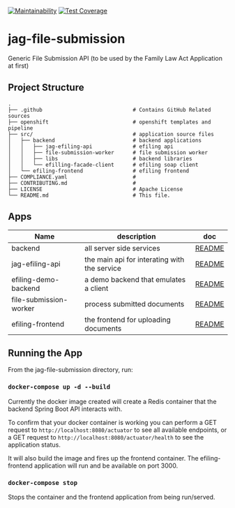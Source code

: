 [![Maintainability](https://api.codeclimate.com/v1/badges/4078a74ee2bb4d400fd9/maintainability)](https://codeclimate.com/github/bcgov/jag-file-submission/maintainability) [![Test Coverage](https://api.codeclimate.com/v1/badges/4078a74ee2bb4d400fd9/test_coverage)](https://codeclimate.com/github/bcgov/jag-file-submission/test_coverage)

# jag-file-submission

Generic File Submission API (to be used by the Family Law Act Application at first)

## Project Structure

    .
    ├── .github                             # Contains GitHub Related sources
    ├── openshift                           # openshift templates and pipeline
    ├── src/                                # application source files
    │   ├── backend                         # backend applications
    │   │   ├── jag-efiling-api             # efiling api
    │   │   ├── file-submission-worker      # file submission worker
    │   │   ├── libs                        # backend libraries
    │   │   └── efilling-facade-client      # efiling soap client
    │   └── efiling-frontend                # efiling frontend
    ├── COMPLIANCE.yaml                     #
    ├── CONTRIBUTING.md                     #
    ├── LICENSE                             # Apache License
    └── README.md                           # This file.

## Apps

| Name                   | description                                  | doc                                                    |
| ---------------------- | -------------------------------------------- | ------------------------------------------------------ |
| backend                | all server side services                     | [README](src/backend/README.md)                        |
| jag-efiling-api        | the main api for interating with the service | [README](src/backend/jag-efiling-api/README.md)        |
| efiling-demo-backend   | a demo backend that emulates a client        | [README](src/backend/efiling-backend-demo/README.md)   |
| file-submission-worker | process submitted documents                  | [README](src/backend/file-submission-worker/README.md) |
| efiling-frontend       | the frontend for uploading documents         | [README](src/frontend/efiling-frontend/README.md)      |

## Running the App

From the jag-file-submission directory, run:

### `docker-compose up -d --build`

Currently the docker image created will create a Redis container that the backend Spring Boot API interacts with.

To confirm that your docker container is working you can perform a GET request to `http://localhost:8080/actuator` to see all available endpoints, or a GET request to `http://localhost:8080/actuator/health` to see the application status.

It will also build the image and fires up the frontend container. The efiling-frontend application will run and be available on port 3000.

### `docker-compose stop`

Stops the container and the frontend application from being run/served.
